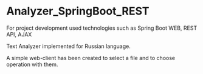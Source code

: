 # Analyzer_SpringBoot_REST

For project development used technologies such as Spring Boot WEB, REST API, AJAX 

Text Analyzer implemented for Russian language.

A simple web-client has been created to select a file and to choose operation with them.
